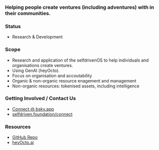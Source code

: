 ### Helping people create ventures (including adventures) with in their communities.

### Status
- Research & Development

### Scope
- Research and application of the selfdrivenOS to help individuals and organisations create ventures.
- Using GenAI (heyOcto).
- Focus on organisation and accoutability
- Organic & non-organic resource enagement and management
- Non-organic resources: tokenised assets, including intelligence 

### Getting Involved / Contact Us
- [Connect @ bsky.app](https://bsky.app/profile/markbyers.selfdriven.social)
- [selfdriven.foundation/connect](https://selfdriven.foundation/connect)

### Resources
- [GitHub Repo](https://github.com/selfdriven-foundation/selfdriven-ventures)
- [heyOcto.ai](https://heyocto.ai)
